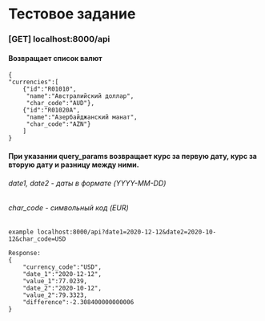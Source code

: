 # Тестовое задание 


### [GET] localhost:8000/api 
#### Возвращает список валют
```
{
"currencies":[
    {"id":"R01010",
     "name":"Австралийский доллар",
     "char_code":"AUD"},
    {"id":"R01020A",
     "name":"Азербайджанский манат",
     "char_code":"AZN"}
    ]
}
```

#### При указании query_params возвращает курс за первую дату, курс за вторую дату и разницу между ними.
###### date1, date2 - даты в формате (YYYY-MM-DD)
###### char_code - символьный код (EUR)
```
example localhost:8000/api?date1=2020-12-12&date2=2020-10-12&char_code=USD

Response:
{
    "currency_code":"USD",
    "date_1":"2020-12-12",
    "value_1":77.0239,
    "date_2":"2020-10-12",
    "value_2":79.3323,
    "difference":-2.308400000000006
}
```

